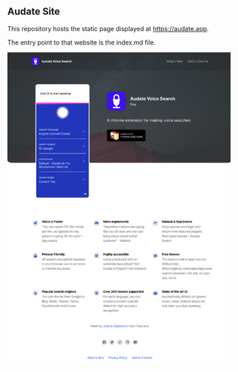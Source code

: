 ## Audate Site

This repository hosts the static page displayed at https://audate.app. 

The entry point to that website is the index.md file.

![Screenshot](assets/webpage-screenshot.png "Screenshot of audate.app")
